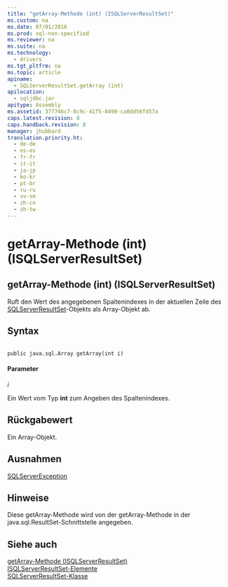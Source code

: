 ```yaml
---
title: "getArray-Methode (int) (ISQLServerResultSet)"
ms.custom: na
ms.date: 07/01/2016
ms.prod: sql-non-specified
ms.reviewer: na
ms.suite: na
ms.technology: 
  - drivers
ms.tgt_pltfrm: na
ms.topic: article
apiname: 
  - SQLServerResultSet.getArray (int)
apilocation: 
  - sqljdbc.jar
apitype: Assembly
ms.assetid: 377746c7-8c9c-41f5-8490-ca0dd56fd57a
caps.latest.revision: 8
caps.handback.revision: 8
manager: jhubbard
translation.priority.ht: 
  - de-de
  - es-es
  - fr-fr
  - it-it
  - ja-jp
  - ko-kr
  - pt-br
  - ru-ru
  - sv-se
  - zh-cn
  - zh-tw
---
```

# getArray-Methode (int) (ISQLServerResultSet)
    
## getArray\-Methode \(int\) \(ISQLServerResultSet\)  
 Ruft den Wert des angegebenen Spaltenindexes in der aktuellen Zeile des [SQLServerResultSet](../content/SQLServerResultSet-Class.md)\-Objekts als Array\-Objekt ab.  
  
## Syntax  
  
```  
  
public java.sql.Array getArray(int i)  
```  
  
#### Parameter  
 *i*  
  
 Ein Wert vom Typ **int** zum Angeben des Spaltenindexes.  
  
## Rückgabewert  
 Ein Array\-Objekt.  
  
## Ausnahmen  
 [SQLServerException](../content/SQLServerException-Class.md)  
  
## Hinweise  
 Diese getArray\-Methode wird von der getArray\-Methode in der java.sql.ResultSet\-Schnittstelle angegeben.  
  
## Siehe auch  
 [getArray-Methode &#40;ISQLServerResultSet&#41;](../content/getArray-Method--SQLServerResultSet-.md)   
 [ISQLServerResultSet-Elemente](../content/SQLServerResultSet-Members.md)   
 [SQLServerResultSet-Klasse](../content/SQLServerResultSet-Class.md)  
  
  